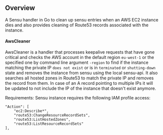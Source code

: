 ## Overview

A Sensu handler in Go to clean up sensu entries when an AWS EC2 instance dies and also provides cleaning of Route53 records associated with the instance.



#### AwsCleaner

AwsCleaner is a handler that processes keepalive requests that have gone critical and checks the AWS account in the default region `eu-west-1` or the specified one by command line argument `-region` to find if the instance matching the private IP `does not exist` or is in `terminated` or `shutting-down` state and removes the instance from sensu using the local sensu-api. It also searches all hosted zones in Route53 to match the private IP and removes the record from them. In case of an A record pointing to multiple IPs it will be updated to not include the IP of the instance that doesn't exist anymore.

Requirements:
Sensu instance requires the following IAM profile access:

```
"Action": [
    "ec2:Describe*",
    "route53:ChangeResourceRecordSets",
    "route53:ListHostedZones",
    "route53:ListResourceRecordSets"
],

```